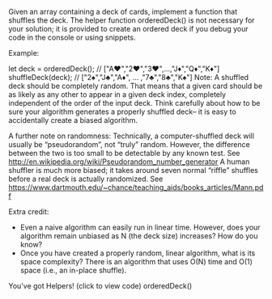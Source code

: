 Given an array containing a deck of cards, implement a function that shuffles the deck. The helper function orderedDeck() is not necessary for your solution; it is provided to create an ordered deck if you debug your code in the console or using snippets.

  Example:

let deck = orderedDeck();
// ["A♥","2♥","3♥",...,"J♦","Q♦","K♦"]
shuffleDeck(deck);
// ["2♠","J♣","A♦", ... ,"7♣","8♣","K♠"]
Note:
  A shuffled deck should be completely random. That means that a given card should be as likely as any other to appear in a given deck index, completely independent of the order of the input deck. Think carefully about how to be sure your algorithm generates a properly shuffled deck– it is easy to accidentally create a biased algorithm.

  A further note on randomness:
  Technically, a computer-shuffled deck will usually be “pseudorandom”, not “truly” random. However, the difference between the two is too small to be detectable by any known test. See http://en.wikipedia.org/wiki/Pseudorandom_number_generator
  A human shuffler is much more biased; it takes around seven normal “riffle” shuffles before a real deck is actually randomized. See https://www.dartmouth.edu/~chance/teaching_aids/books_articles/Mann.pdf

  Extra credit:
  - Even a naive algorithm can easily run in linear time. However, does your algorithm remain unbiased as N (the deck size) increases? How do you know?
  - Once you have created a properly random, linear algorithm, what is its space complexity? There is an algorithm that uses O(N) time and O(1) space (i.e., an in-place shuffle).

You've got Helpers! (click to view code)
orderedDeck()